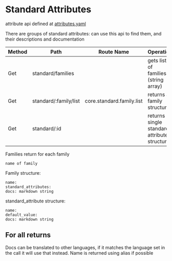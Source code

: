 # Standard Attributes

attribute api defined at [attributes.yaml](../../../api-docs/attributes.yaml)

There are groups of standard attributes: can use this api to find them, and their descriptions and documentation

| Method | Path                  | Route Name                | Operation                                   | Args |
|--------|-----------------------|---------------------------|---------------------------------------------|------|
| Get    | standard/families     |                           | gets list of families (string array)        |      |
| Get    | standard/:family/list | core.standard.family.list | returns a family structure                  |      |
| Get    | standard/:id          |                           | returns single standard attribute structure |      |


Families return for each family
    
    name of family
    

Family structure:

    name:
    standard_attributes:
    docs: markdown string

standard_attribute structure:

    name:
    default_value:
    docs: markdown string


## For all returns 

Docs can be translated to other languages, if it matches the language set in the call it will use that instead.
Name is returned using alias if possible